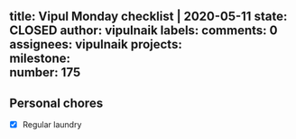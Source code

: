 title:	Vipul Monday checklist | 2020-05-11
state:	CLOSED
author:	vipulnaik
labels:	
comments:	0
assignees:	vipulnaik
projects:	
milestone:	
number:	175
--
## Personal chores

- [x] Regular laundry
